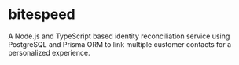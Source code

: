 # bitespeed
A Node.js and TypeScript based identity reconciliation service using PostgreSQL and Prisma ORM to link multiple customer contacts for a personalized experience.
